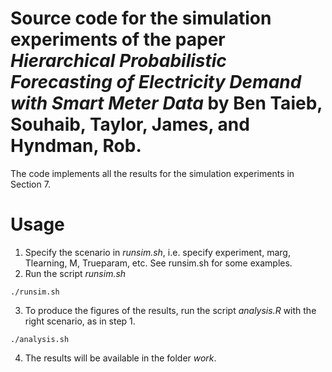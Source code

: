 # Source code for the simulation experiments of the paper *Hierarchical Probabilistic Forecasting of Electricity Demand with Smart Meter Data* by Ben Taieb, Souhaib, Taylor, James, and Hyndman, Rob.


The code implements all the results for the simulation experiments in Section 7.

# Usage

1. Specify the scenario in *runsim.sh*, i.e. specify experiment, marg, Tlearning, M, Trueparam, etc. See runsim.sh for some examples.
2. Run the script *runsim.sh*
```
./runsim.sh
```
3. To produce the figures of the results, run the script *analysis.R* with the right scenario, as in step 1.
```
./analysis.sh
```
4. The results will be available in the folder *work*.
